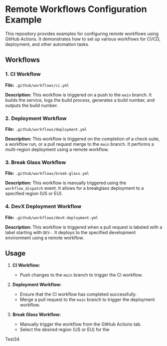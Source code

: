 # Remote Workflows Configuration Example

This repository provides examples for configuring remote workflows using GitHub Actions. It demonstrates how to set up various workflows for CI/CD, deployment, and other automation tasks.

## Workflows

### 1. CI Workflow
**File:** `.github/workflows/ci.yml`

**Description:** This workflow is triggered on a push to the `main` branch. It builds the service, logs the build process, generates a build number, and outputs the build number.

### 2. Deployment Workflow
**File:** `.github/workflows/deployment.yml`

**Description:** This workflow is triggered on the completion of a check suite, a workflow run, or a pull request merge to the `main` branch. It performs a multi-region deployment using a remote workflow.

### 3. Break Glass Workflow
**File:** `.github/workflows/break-glass.yml`

**Description:** This workflow is manually triggered using the `workflow_dispatch` event. It allows for a breakglass deployment to a specified region (US or EU).

### 4. DevX Deployment Workflow
**File:** `.github/workflows/devX-deployment.yml`

**Description:** This workflow is triggered when a pull request is labeled with a label starting with `DEV-`. It deploys to the specified development environment using a remote workflow.

## Usage

1. **CI Workflow:**
    - Push changes to the `main` branch to trigger the CI workflow.

2. **Deployment Workflow:**
    - Ensure that the CI workflow has completed successfully.
    - Merge a pull request to the `main` branch to trigger the deployment workflow.

3. **Break Glass Workflow:**
    - Manually trigger the workflow from the GitHub Actions tab.
    - Select the desired region (US or EU) for the


Test34